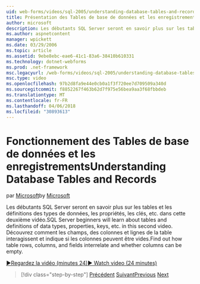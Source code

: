 ```yaml
---
uid: web-forms/videos/sql-2005/understanding-database-tables-and-records
title: Présentation des Tables de base de données et les enregistrements | Documents Microsoft
author: microsoft
description: Les débutants SQL Server seront en savoir plus sur les tables et les définitions des types de données, les propriétés, les clés, etc. dans cette deuxième vidéo. Découvrez comment les lignes de table, les colonnes, un...
ms.author: aspnetcontent
manager: wpickett
ms.date: 03/29/2006
ms.topic: article
ms.assetid: 9ebe8ebc-eae6-41c1-83a6-38410b610331
ms.technology: dotnet-webforms
ms.prod: .net-framework
msc.legacyurl: /web-forms/videos/sql-2005/understanding-database-tables-and-records
msc.type: video
ms.openlocfilehash: 97b2d8fa9e44e0cb0a1f3f720ee7d709509a340d
ms.sourcegitcommit: f8852267f463b62d7f975e56bea9aa3f68fbbdeb
ms.translationtype: MT
ms.contentlocale: fr-FR
ms.lasthandoff: 04/06/2018
ms.locfileid: "30893613"
---
```

<a name="understanding-database-tables-and-records"></a><span data-ttu-id="7fe48-104">Fonctionnement des Tables de base de données et les enregistrements</span><span class="sxs-lookup"><span data-stu-id="7fe48-104">Understanding Database Tables and Records</span></span>
====================
<span data-ttu-id="7fe48-105">par [Microsoft](https://github.com/microsoft)</span><span class="sxs-lookup"><span data-stu-id="7fe48-105">by [Microsoft](https://github.com/microsoft)</span></span>

<span data-ttu-id="7fe48-106">Les débutants SQL Server seront en savoir plus sur les tables et les définitions des types de données, les propriétés, les clés, etc. dans cette deuxième vidéo.</span><span class="sxs-lookup"><span data-stu-id="7fe48-106">SQL Server beginners will learn about tables and definitions of data types, properties, keys, etc. in this second video.</span></span> <span data-ttu-id="7fe48-107">Découvrez comment les champs, des colonnes et lignes de la table interagissent et indique si les colonnes peuvent être vides.</span><span class="sxs-lookup"><span data-stu-id="7fe48-107">Find out how table rows, columns, and fields interrelate and whether columns can be empty.</span></span>

[<span data-ttu-id="7fe48-108">&#9654;Regardez la vidéo (minutes 24)</span><span class="sxs-lookup"><span data-stu-id="7fe48-108">&#9654; Watch video (24 minutes)</span></span>](https://channel9.msdn.com/Blogs/ASP-NET-Site-Videos/understanding-database-tables-and-records)

> [!div class="step-by-step"]
> <span data-ttu-id="7fe48-109">[Précédent](what-is-a-database.md)
> [Suivant](more-about-column-data-types-and-other-properties.md)</span><span class="sxs-lookup"><span data-stu-id="7fe48-109">[Previous](what-is-a-database.md)
[Next](more-about-column-data-types-and-other-properties.md)</span></span>
